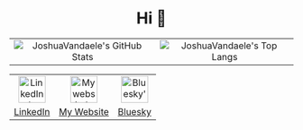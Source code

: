 <h1 align="center">Hi 👋</h1>

<!-- Table to center -->
<table align="center">
    <tr>
        <td align="center" valign="center">
            <img alt="JoshuaVandaele's GitHub Stats"
                src="https://githubstats.vandaele.software/?username=JoshuaVandaele&count_private=true&include_all_commits=true&show_icons=true&hide_rank=true&bg_color=00000000&hide_border=true&theme=github_dark_dimmed">
        </td>
        <td align="center" valign="center">
            <img alt="JoshuaVandaele's Top Langs"
                src="https://githubstats.vandaele.software/top-langs/?username=JoshuaVandaele&layout=compact&bg_color=00000000&hide_border=true&theme=github_dark_dimmed">
        </td>
    </tr>
</table>

<table align="center">
    <tr>
        <td align="center" valign="center">
            <a href="https://linkedin.com/in/joshua-vandaele" target="_blank">
                <img alt="LinkedIn's logo" src="https://vandaele.software/images/linkedin.svg" width=48>
            </a>
        </td>
        <td align="center" valign="center">
            <a href="https://vandaele.software" target="_blank">
                <img alt="My website's logo" src="https://vandaele.software/images/logo.svg" width=48>
            </a>
        </td>
        <td align="center" valign="center">
            <a href="https://bsky.app/profile/vandaele.software" target="_blank">
                <img alt="Bluesky's logo" src="https://vandaele.software/images/bluesky-light.svg" width=48>
            </a>
        </td>
    </tr>
    <tr>
        <td align="center" valign="center">
            <a href="https://linkedin.com/in/joshua-vandaele" target="_blank">
                LinkedIn
            </a>
        </td>
        <td align="center" valign="center">
            <a href="https://vandaele.software" target="_blank">
                My Website
            </a>
        </td>
        <td align="center" valign="center">
            <a href="https://bsky.app/profile/vandaele.software" target="_blank">
                Bluesky
            </a>
        </td>
</table>
